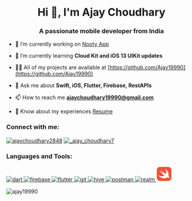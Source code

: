 <h1 align="center">Hi 👋, I'm Ajay Choudhary</h1>
<h3 align="center">A passionate mobile developer from India</h3>

- 🔭 I’m currently working on [Nooty App](https://github.com/devs-life/Nooty)

- 🌱 I’m currently learning **Cloud Kit and iOS 13 UIKit updates**

- 👨‍💻 All of my projects are available at [https://github.com/Ajay19990](https://github.com/Ajay19990)

- 💬 Ask me about **Swift, iOS, Flutter, Firebase, RestAPIs**

- 📫 How to reach me **ajaychoudhary19990@gmail.com**

- 📄 Know about my experiences [Resume](https://drive.google.com/file/d/19Gom06hXOT6cZMPktw2WVBc0mUqAQ1MA/view?usp=sharing)

<h3 align="left">Connect with me:</h3>
<p align="left">
<a href="https://linkedin.com/in/ajaychoudhary2848" target="blank"><img align="center" src="https://raw.githubusercontent.com/rahuldkjain/github-profile-readme-generator/master/src/images/icons/Social/linked-in-alt.svg" alt="ajaychoudhary2848" height="30" width="40" /></a>
<a href="https://instagram.com/_ajay_choudhary7" target="blank"><img align="center" src="https://raw.githubusercontent.com/rahuldkjain/github-profile-readme-generator/master/src/images/icons/Social/instagram.svg" alt="_ajay_choudhary7" height="30" width="40" /></a>
</p>

<h3 align="left">Languages and Tools:</h3>
<p align="left"> <a href="https://dart.dev" target="_blank" rel="noreferrer"> <img src="https://www.vectorlogo.zone/logos/dartlang/dartlang-icon.svg" alt="dart" width="40" height="40"/> </a> <a href="https://firebase.google.com/" target="_blank" rel="noreferrer"> <img src="https://www.vectorlogo.zone/logos/firebase/firebase-icon.svg" alt="firebase" width="40" height="40"/> </a> <a href="https://flutter.dev" target="_blank" rel="noreferrer"> <img src="https://www.vectorlogo.zone/logos/flutterio/flutterio-icon.svg" alt="flutter" width="40" height="40"/> </a> <a href="https://git-scm.com/" target="_blank" rel="noreferrer"> <img src="https://www.vectorlogo.zone/logos/git-scm/git-scm-icon.svg" alt="git" width="40" height="40"/> </a> <a href="https://hive.apache.org/" target="_blank" rel="noreferrer"> <img src="https://www.vectorlogo.zone/logos/apache_hive/apache_hive-icon.svg" alt="hive" width="40" height="40"/> </a> <a href="https://postman.com" target="_blank" rel="noreferrer"> <img src="https://www.vectorlogo.zone/logos/getpostman/getpostman-icon.svg" alt="postman" width="40" height="40"/> </a> <a href="https://realm.io/" target="_blank" rel="noreferrer"> <img src="https://raw.githubusercontent.com/bestofjs/bestofjs-webui/8665e8c267a0215f3159df28b33c365198101df5/public/logos/realm.svg" alt="realm" width="40" height="40"/> </a> <a href="https://developer.apple.com/swift/" target="_blank" rel="noreferrer"> <img src="https://raw.githubusercontent.com/devicons/devicon/master/icons/swift/swift-original.svg" alt="swift" width="40" height="40"/> </a> </p>

<p><img align="center" src="https://github-readme-stats.vercel.app/api/top-langs?username=ajay19990&show_icons=true&locale=en&layout=compact" alt="ajay19990" /></p>
